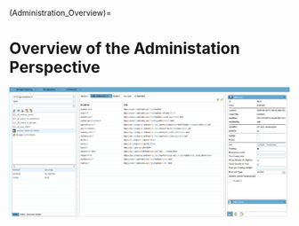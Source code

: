 (Administration_Overview)=
# Overview of the Administation Perspective

![Administration_Overview](tutor_screenshots/Administration_Overview.png)